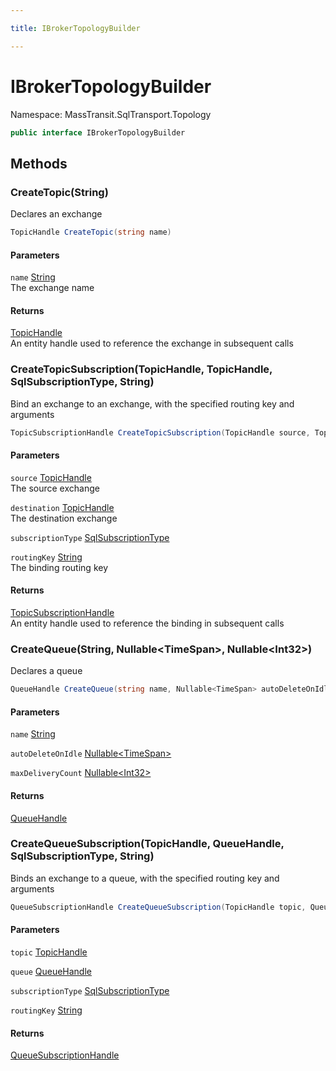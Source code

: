 ```yaml
---

title: IBrokerTopologyBuilder

---
```


# IBrokerTopologyBuilder

Namespace: MassTransit.SqlTransport.Topology

```csharp
public interface IBrokerTopologyBuilder
```

## Methods

### **CreateTopic(String)**

Declares an exchange

```csharp
TopicHandle CreateTopic(string name)
```

#### Parameters

`name` [String](https://learn.microsoft.com/en-us/dotnet/api/system.string)<br/>
The exchange name

#### Returns

[TopicHandle](../masstransit-sqltransport-topology/topichandle)<br/>
An entity handle used to reference the exchange in subsequent calls

### **CreateTopicSubscription(TopicHandle, TopicHandle, SqlSubscriptionType, String)**

Bind an exchange to an exchange, with the specified routing key and arguments

```csharp
TopicSubscriptionHandle CreateTopicSubscription(TopicHandle source, TopicHandle destination, SqlSubscriptionType subscriptionType, string routingKey)
```

#### Parameters

`source` [TopicHandle](../masstransit-sqltransport-topology/topichandle)<br/>
The source exchange

`destination` [TopicHandle](../masstransit-sqltransport-topology/topichandle)<br/>
The destination exchange

`subscriptionType` [SqlSubscriptionType](../masstransit/sqlsubscriptiontype)<br/>

`routingKey` [String](https://learn.microsoft.com/en-us/dotnet/api/system.string)<br/>
The binding routing key

#### Returns

[TopicSubscriptionHandle](../masstransit-sqltransport-topology/topicsubscriptionhandle)<br/>
An entity handle used to reference the binding in subsequent calls

### **CreateQueue(String, Nullable\<TimeSpan\>, Nullable\<Int32\>)**

Declares a queue

```csharp
QueueHandle CreateQueue(string name, Nullable<TimeSpan> autoDeleteOnIdle, Nullable<int> maxDeliveryCount)
```

#### Parameters

`name` [String](https://learn.microsoft.com/en-us/dotnet/api/system.string)<br/>

`autoDeleteOnIdle` [Nullable\<TimeSpan\>](https://learn.microsoft.com/en-us/dotnet/api/system.nullable-1)<br/>

`maxDeliveryCount` [Nullable\<Int32\>](https://learn.microsoft.com/en-us/dotnet/api/system.nullable-1)<br/>

#### Returns

[QueueHandle](../masstransit-sqltransport-topology/queuehandle)<br/>

### **CreateQueueSubscription(TopicHandle, QueueHandle, SqlSubscriptionType, String)**

Binds an exchange to a queue, with the specified routing key and arguments

```csharp
QueueSubscriptionHandle CreateQueueSubscription(TopicHandle topic, QueueHandle queue, SqlSubscriptionType subscriptionType, string routingKey)
```

#### Parameters

`topic` [TopicHandle](../masstransit-sqltransport-topology/topichandle)<br/>

`queue` [QueueHandle](../masstransit-sqltransport-topology/queuehandle)<br/>

`subscriptionType` [SqlSubscriptionType](../masstransit/sqlsubscriptiontype)<br/>

`routingKey` [String](https://learn.microsoft.com/en-us/dotnet/api/system.string)<br/>

#### Returns

[QueueSubscriptionHandle](../masstransit-sqltransport-topology/queuesubscriptionhandle)<br/>
